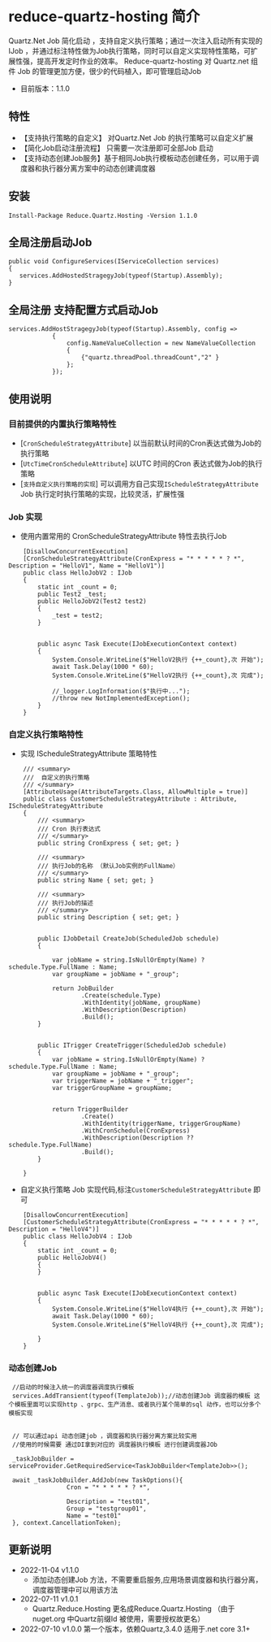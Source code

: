 # reduce-quartz-hosting 简介
Quartz.Net Job 简化启动 ，支持自定义执行策略；通过一次注入启动所有实现的IJob ，并通过标注特性做为Job执行策略，同时可以自定义实现特性策略，可扩展性强，提高开发定时作业的效率。
Reduce-quartz-hosting  对 Quartz.net 组件 Job 的管理更加方便，很少的代码植入，即可管理启动Job
- 目前版本：1.1.0


## 特性
- 【支持执行策略的自定义】 对Quartz.Net Job 的执行策略可以自定义扩展
- 【简化Job启动注册流程】 只需要一次注册即可全部Job 启动
- 【支持动态创建Job服务】基于相同Job执行模板动态创建任务，可以用于调度器和执行器分离方案中的动态创建调度器

## 安装
```
Install-Package Reduce.Quartz.Hosting -Version 1.1.0
```


## 全局注册启动Job
```
public void ConfigureServices(IServiceCollection services)
{
   services.AddHostedStragegyJob(typeof(Startup).Assembly);
}
```

## 全局注册 支持配置方式启动Job
```
services.AddHostStragegyJob(typeof(Startup).Assembly, config =>
            {
                config.NameValueCollection = new NameValueCollection
                {
                    {"quartz.threadPool.threadCount","2" }
                };
            });
```

## 使用说明
### 目前提供的内置执行策略特性
  - [`CronScheduleStrategyAttribute`] 以当前默认时间的Cron表达式做为Job的执行策略
  - [`UtcTimeCronScheduleAttribute`]  以UTC 时间的Cron 表达式做为Job的执行策略
  - [`支持自定义执行策略的实现`] 可以调用方自己实现`IScheduleStrategyAttribute` Job 执行定时执行策略的实现，比较灵活，扩展性强

### Job 实现

- 使用内置常用的 CronScheduleStrategyAttribute 特性去执行Job

```
    [DisallowConcurrentExecution]
    [CronScheduleStrategyAttribute(CronExpress = "* * * * * ? *", Description = "HelloV1", Name = "HelloV1")]
    public class HelloJobV2 : IJob
    {
        static int _count = 0;
        public Test2 _test;
        public HelloJobV2(Test2 test2)
        {
            _test = test2;
        }


        public async Task Execute(IJobExecutionContext context)
        {
            System.Console.WriteLine($"HelloV2执行 {++_count},次 开始");
            await Task.Delay(1000 * 60);
            System.Console.WriteLine($"HelloV2执行 {++_count},次 完成");

            //_logger.LogInformation($"执行中...");
            //throw new NotImplementedException();
        }
    }
```
### 自定义执行策略特性

- 实现 IScheduleStrategyAttribute 策略特性

```
    /// <summary>
    ///  自定义的执行策略
    /// </summary>
    [AttributeUsage(AttributeTargets.Class, AllowMultiple = true)]
    public class CustomerScheduleStrategyAttribute : Attribute, IScheduleStrategyAttribute
    {
        /// <summary>
        /// Cron 执行表达式
        /// </summary>
        public string CronExpress { set; get; }

        /// <summary>
        /// 执行Job的名称 （默认Job实例的FullName）
        /// </summary>
        public string Name { set; get; }

        /// <summary>
        /// 执行Job的描述
        /// </summary>
        public string Description { set; get; }


        public IJobDetail CreateJob(ScheduledJob schedule)
        {

            var jobName = string.IsNullOrEmpty(Name) ? schedule.Type.FullName : Name;
            var groupName = jobName + "_group";

            return JobBuilder
                    .Create(schedule.Type)
                    .WithIdentity(jobName, groupName)
                    .WithDescription(Description)
                    .Build();
        }


        public ITrigger CreateTrigger(ScheduledJob schedule)
        {
            var jobName = string.IsNullOrEmpty(Name) ? schedule.Type.FullName : Name;
            var groupName = jobName + "_group";
            var triggerName = jobName + "_trigger";
            var triggerGroupName = groupName;


            return TriggerBuilder
                    .Create()
                    .WithIdentity(triggerName, triggerGroupName)
                    .WithCronSchedule(CronExpress)
                    .WithDescription(Description ?? schedule.Type.FullName)
                    .Build();
        }

    }
```

- 自定义执行策略 Job 实现代码,标注`CustomerScheduleStrategyAttribute` 即可

```
    [DisallowConcurrentExecution]
    [CustomerScheduleStrategyAttribute(CronExpress = "* * * * * ? *", Description = "HelloV4")]
    public class HelloJobV4 : IJob
    {
        static int _count = 0;
        public HelloJobV4()
        {
        }


        public async Task Execute(IJobExecutionContext context)
        {
            System.Console.WriteLine($"HelloV4执行 {++_count},次 开始");
            await Task.Delay(1000 * 60);
            System.Console.WriteLine($"HelloV4执行 {++_count},次 完成");

        }
    }
```

### 动态创建Job
```
 //启动的时候注入统一的调度器调度执行模板
 services.AddTransient(typeof(TemplateJob));//动态创建Job 调度器的模板 这个模板里面可以实现http 、grpc、生产消息、或者执行某个简单的sql 动作，也可以分多个模板实现


 // 可以通过api 动态创建job ，调度器和执行器分离方案比较实用
 //使用的时候需要 通过DI拿到对应的 调度器执行模板 进行创建调度器JOb  
 
 _taskJobBuilder = serviceProvider.GetRequiredService<TaskJobBuilder<TemplateJob>>();

 await _taskJobBuilder.AddJob(new TaskOptions(){
                Cron = "* * * * * ? *",

                Description = "test01",
                Group = "testgroup01",
                Name = "test01"
 }, context.CancellationToken);

```

## 更新说明
- 2022-11-04 v1.1.0
  - 添加动态创建Job 方法，不需要重启服务,应用场景调度器和执行器分离，调度器管理中可以用该方法
- 2022-07-11 v1.0.1
  - Quartz.Reduce.Hosting 更名成Reduce.Quartz.Hosting （由于nuget.org 中Quartz前缀Id 被使用，需要授权故更名）
- 2022-07-10 v1.0.0
第一个版本，依赖Quartz,3.4.0 适用于.net core 3.1+
